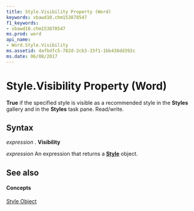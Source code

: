 ```yaml
---
title: Style.Visibility Property (Word)
keywords: vbawd10.chm153878547
f1_keywords:
- vbawd10.chm153878547
ms.prod: word
api_name:
- Word.Style.Visibility
ms.assetid: 4afbdfc5-782d-2cb3-33f1-1bb438dd392c
ms.date: 06/08/2017
---
```



# Style.Visibility Property (Word)

 **True** if the specified style is visible as a recommended style in the **Styles** gallery and in the **Styles** task pane. Read/write.


## Syntax

 _expression_ . **Visibility**

 _expression_ An expression that returns a **[Style](Word.Style.md)** object.


## See also


#### Concepts


[Style Object](Word.Style.md)

